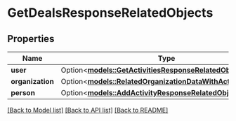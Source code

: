 # GetDealsResponseRelatedObjects

## Properties

Name | Type | Description | Notes
------------ | ------------- | ------------- | -------------
**user** | Option<[**models::GetActivitiesResponseRelatedObjectsUser**](GetActivitiesResponse_related_objects_user.md)> |  | [optional]
**organization** | Option<[**models::RelatedOrganizationDataWithActiveFlag**](RelatedOrganizationDataWithActiveFlag.md)> |  | [optional]
**person** | Option<[**models::AddActivityResponseRelatedObjectsPerson**](AddActivityResponse_related_objects_person.md)> |  | [optional]

[[Back to Model list]](../README.md#documentation-for-models) [[Back to API list]](../README.md#documentation-for-api-endpoints) [[Back to README]](../README.md)


